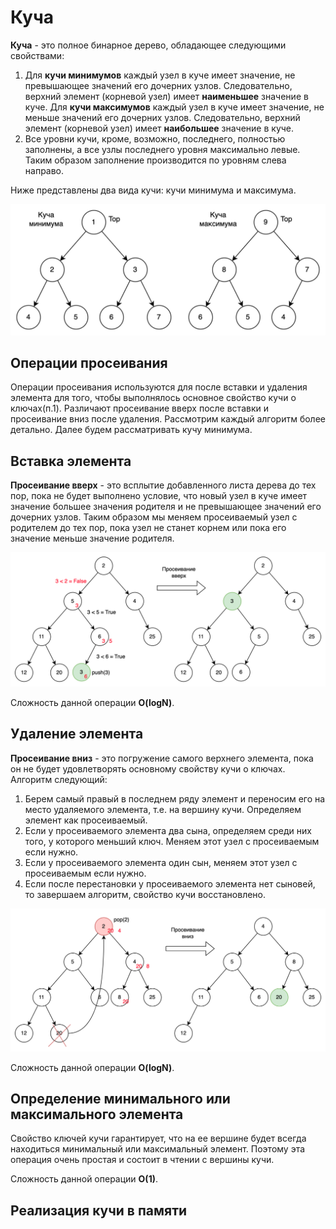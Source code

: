 # Куча

**Куча** - это полное бинарное дерево, обладающее следующими свойствами:

1. Для **кучи минимумов** каждый узел в куче имеет значение, не превышающее значений его дочерних узлов. Следовательно,
   верхний элемент (корневой узел) имеет **наименьшее** значение в куче. Для **кучи максимумов** каждый узел в куче
   имеет значение, не меньше значений его дочерних узлов. Следовательно, верхний элемент (корневой узел) имеет
   **наибольшее** значение в куче.
1. Все уровни кучи, кроме, возможно, последнего, полностью заполнены, а все узлы последнего уровня максимально левые.
   Таким образом заполнение производится по уровням слева направо.

Ниже представлены два вида кучи: кучи минимума и максимума.

![Кучи минимума и максимума](../img/heap_1.png)

## Операции просеивания

Операции просеивания используются для после вставки и удаления элемента для того, чтобы выполнялось основное свойство
кучи о ключах(п.1). Различают просеивание вверх после вставки и просеивание вниз после удаления. Рассмотрим каждый
алгоритм более детально. Далее будем рассматривать кучу минимума.

## Вставка элемента

**Просеивание вверх** - это всплытие добавленного листа дерева до тех пор, пока не будет выполнено условие, что новый
узел в куче имеет значение большее значения родителя и не превышающее значений его дочерних узлов. Таким образом мы
меняем просеиваемый узел с родителем до тех пор, пока узел не станет корнем или пока его значение меньше значение
родителя.

![Просеивание вверх](../img/heap_2.png)

Сложность данной операции **O(logN)**.

## Удаление элемента

**Просеивание вниз** - это погружение самого верхнего элемента, пока он не будет удовлетворять основному свойству кучи о
ключах. Алгоритм следующий:

1. Берем самый правый в последнем ряду элемент и переносим его на место удаляемого элемента, т.е. на вершину кучи.
   Определяем элемент как просеиваемый.
1. Если у просеиваемого элемента два сына, определяем среди них того, у которого меньший ключ. Меняем этот узел с
   просеиваемым если нужно.
1. Если у просеиваемого элемента один сын, меняем этот узел с просеиваемым если нужно.
1. Если после перестановки у просеиваемого элемента нет сыновей, то завершаем алгоритм, свойство кучи восстановлено.

![Просеивание вниз](../img/heap_3.png)

Сложность данной операции **O(logN)**.

## Определение минимального или максимального элемента

Свойство ключей кучи гарантирует, что на ее вершине будет всегда находиться минимальный или максимальный элемент.
Поэтому эта операция очень простая и состоит в чтении с вершины кучи.

Сложность данной операции **O(1)**.

## Реализация кучи в памяти 